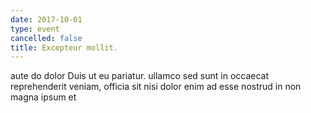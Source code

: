 ```yaml
---
date: 2017-10-01
type: event
cancelled: false
title: Excepteur mollit.
---
```

aute do dolor Duis ut eu pariatur. ullamco sed sunt in occaecat reprehenderit veniam, officia sit nisi dolor enim ad esse nostrud in non magna ipsum et